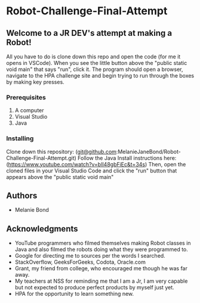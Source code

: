 # Robot-Challenge-Final-Attempt
## Welcome to a JR DEV's attempt at making a Robot!

All you have to do is clone down this repo and open the code (for me it opens in VSCode).
When you see the little button above the "public static void main" that says "run", click it.
The program should open a browser, navigate to the HPA challenge site and begin trying to run
through the boxes by making key presses.

### Prerequisites

1. A computer
2. Visual Studio
3. Java

### Installing

Clone down this repository: (git@github.com:MelanieJaneBond/Robot-Challenge-Final-Attempt.git)
Follow the Java Install instructions here: (https://www.youtube.com/watch?v=bIl48gbFiEc&t=34s)
Then, open the cloned files in your Visual Studio Code and click the "run" button that appears above the "public static void main"

## Authors

* Melanie Bond

## Acknowledgments

* YouTube programmers who filmed themselves making Robot classes in Java and also filmed the robots doing what they were programmed to.
* Google for directing me to sources per the words I searched.
* StackOverflow, GeeksForGeeks, Codota, Oracle.com
* Grant, my friend from college, who encouraged me though he was far away.
* My teachers at NSS for reminding me that I am a Jr, I am very capable but not expected to produce perfect products by myself just yet.
* HPA for the opportunity to learn something new.
